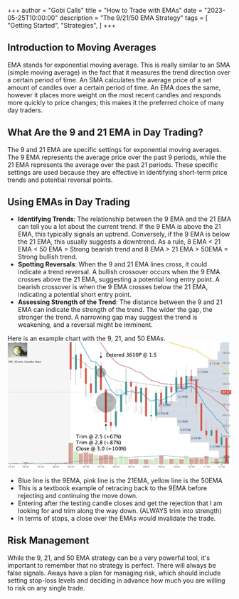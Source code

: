 +++ 
author = "Gobi Calls" 
title = "How to Trade with EMAs" 
date = "2023-05-25T10:00:00" 
description = "The 9/21/50 EMA Strategy" 
tags = [
   "Getting Started", 
   "Strategies", 
] 
+++

## Introduction to Moving Averages 
EMA stands for exponential moving average. This is really similar to an SMA (simple moving average) in the fact that it measures the trend direction over a certain period of time. An SMA calculates the average price of a set amount of candles over a certain period of time. An EMA does the same, however it places more weight on the most recent candles and responds more quickly to price changes; this makes it the preferred choice of many day traders.

## What Are the 9 and 21 EMA in Day Trading?
The 9 and 21 EMA are specific settings for exponential moving averages. The 9 EMA represents the average price over the past 9 periods, while the 21 EMA represents the average over the past 21 periods. These specific settings are used because they are effective in identifying short-term price trends and potential reversal points.

## Using EMAs in Day Trading
- **Identifying Trends**: The relationship between the 9 EMA and the 21 EMA can tell you a lot about the current trend. If the 9 EMA is above the 21 EMA, this typically signals an uptrend. Conversely, if the 9 EMA is below the 21 EMA, this usually suggests a downtrend. As a rule, 8 EMA < 21 EMA < 50 EMA = Strong bearish trend and 8 EMA > 21 EMA > 50EMA = Strong bullish trend.
- **Spotting Reversals**: When the 9 and 21 EMA lines cross, it could indicate a trend reversal. A bullish crossover occurs when the 9 EMA crosses above the 21 EMA, suggesting a potential long entry point. A bearish crossover is when the 9 EMA crosses below the 21 EMA, indicating a potential short entry point.
- **Assessing Strength of the Trend**: The distance between the 9 and 21 EMA can indicate the strength of the trend. The wider the gap, the stronger the trend. A narrowing gap may suggest the trend is weakening, and a reversal might be imminent.

Here is an example chart with the 9, 21, and 50 EMAs. 
![Chart setup with 9/21/50 EMAs](images/EMA_img3.png)
- Blue line is the 9EMA, pink line is the 21EMA, yellow line is the 50EMA 
- This is a textbook example of retracing back to the 9EMA before rejecting and continuing the move down. 
- Entering after the testing candle closes and get the rejection that I am looking for and trim along the way down. (ALWAYS trim into strength)
- In terms of stops, a close over the EMAs would invalidate the trade. 

## Risk Management
While the 9, 21, and 50 EMA strategy can be a very powerful tool, it's important to remember that no strategy is perfect. There will always be false signals. Aways have a plan for managing risk, which should include setting stop-loss levels and deciding in advance how much you are willing to risk on any single trade. 
